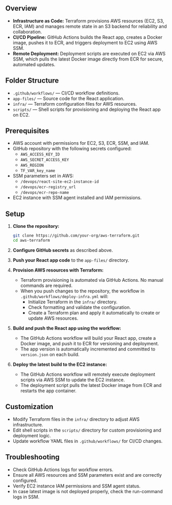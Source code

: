 ## Overview

- **Infrastructure as Code:** Terraform provisions AWS resources (EC2, S3, ECR,
  IAM) and manages remote state in an S3 backend for reliability and
  collaboration.
- **CI/CD Pipeline:** GitHub Actions builds the React app, creates a Docker
  image, pushes it to ECR, and triggers deployment to EC2 using AWS SSM.
- **Remote Deployment:** Deployment scripts are executed on EC2 via AWS SSM,
  which pulls the latest Docker image directly from ECR for secure, automated
  updates.

## Folder Structure

- `.github/workflows/` — CI/CD workflow definitions.
- `app-files/` — Source code for the React application.
- `infra/` — Terraform configuration files for AWS resources.
- `scripts/` — Shell scripts for provisioning and deploying the React app on
  EC2.

## Prerequisites

- AWS account with permissions for EC2, S3, ECR, SSM, and IAM.
- GitHub repository with the following secrets configured:
  - `AWS_ACCESS_KEY_ID`
  - `AWS_SECRET_ACCESS_KEY`
  - `AWS_REGION`
  - `TF_VAR_key_name`
- SSM parameters set in AWS:
  - `/devops/react-site-ec2-instance-id`
  - `/devops/ecr-registry_url`
  - `/devops/ecr-repo-name`
- EC2 instance with SSM agent installed and IAM permissions.

## Setup

1. **Clone the repository:**

   ```sh
   git clone https://github.com/your-org/aws-terraform.git
   cd aws-terraform
   ```

2. **Configure GitHub secrets** as described above.

3. **Push your React app code** to the `app-files/` directory.

4. **Provision AWS resources with Terraform:**

   - Terraform provisioning is automated via GitHub Actions. No manual commands
     are required.
   - When you push changes to the repository, the workflow in
     `.github/workflows/deploy-infra.yml` will:
     - Initialize Terraform in the `infra/` directory.
     - Check formatting and validate the configuration.
     - Create a Terraform plan and apply it automatically to create or update
       AWS resources.

5. **Build and push the React app using the workflow:**

   - The GitHub Actions workflow will build your React app, create a Docker
     image, and push it to ECR for versioning and deployment.
   - The app version is automatically incremented and committed to
     `version.json` on each build.

6. **Deploy the latest build to the EC2 instance:**

   - The GitHub Actions workflow will remotely execute deployment scripts via
     AWS SSM to update the EC2 instance.
   - The deployment script pulls the latest Docker image from ECR and restarts
     the app container.

## Customization

- Modify Terraform files in the `infra/` directory to adjust AWS infrastructure.
- Edit shell scripts in the `scripts/` directory for custom provisioning and
  deployment logic.
- Update workflow YAML files in `.github/workflows/` for CI/CD changes.

## Troubleshooting

- Check GitHub Actions logs for workflow errors.
- Ensure all AWS resources and SSM parameters exist and are correctly
  configured.
- Verify EC2 instance IAM permissions and SSM agent status.
- In case latest image is not deployed properly, check the run-command logs in
  SSM.
